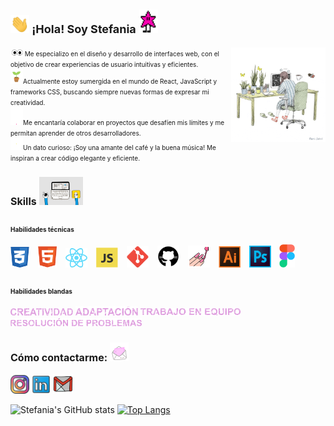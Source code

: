 
## <span style="font-size:18px"><img src="https://github.com/stefaniarosales/stefaniarosales/blob/main/assets/hello.gif" width="30px"> ¡Hola! Soy Stefania</span> <img src="https://github.com/stefaniarosales/stefaniarosales/blob/main/assets/starw.gif" width="30px">
<img align='right'  padding-top="2000px" width="30%" src="https://github.com/stefaniarosales/stefaniarosales/blob/main/assets/working.gif" alt="Working gif">

<span style="font-size:10px"><img src="https://github.com/stefaniarosales/stefaniarosales/blob/main/assets/eye.gif" width="20px"> Me especializo en el diseño y desarrollo de interfaces web, con el objetivo de crear experiencias de usuario intuitivas y eficientes.  
<img src="https://github.com/stefaniarosales/stefaniarosales/blob/main/assets/planta.gif" width="20px">Actualmente estoy sumergida en el mundo de React, JavaScript y frameworks CSS, buscando siempre nuevas formas de expresar mi creatividad.  
<img src="https://github.com/stefaniarosales/stefaniarosales/blob/main/assets/heart.gif" width="20px">Me encantaría colaborar en proyectos que desafíen mis límites y me permitan aprender de otros desarrolladores.  
<img src="https://github.com/stefaniarosales/stefaniarosales/blob/main/assets/thunder.gif" width="20px">Un dato curioso: ¡Soy una amante del café y la buena música! Me inspiran a crear código elegante y eficiente.</span>
### <span style="font-size:16px">Skills   <img src="https://github.com/stefaniarosales/stefaniarosales/blob/main/assets/skills.gif" width="70px"></span>

### <span style="font-size:10px" >Habilidades técnicas </span>

<p>

  <span style="display: inline-block; margin-right: 10px;">
    <img src="https://github.com/stefaniarosales/stefaniarosales/blob/main/assets/css.png" width="30"/>
  </span>
  
  <span style="display: inline-block; margin-right: 10px;">
    <img src="https://github.com/stefaniarosales/stefaniarosales/blob/main/assets/html.png" width="30"/>
  </span>
  
  <span style="display: inline-block; margin-right: 10px;">
    <img src="https://github.com/stefaniarosales/stefaniarosales/blob/main/assets/react.png" width="35"/>
  </span>
  <span style="display: inline-block; margin-right: 10px;">
    <img src="https://github.com/stefaniarosales/stefaniarosales/blob/main/assets/js.png" width="35"/>
  </span>
  <span style="display: inline-block; margin-right: 10px;">
    <img src="https://github.com/stefaniarosales/stefaniarosales/blob/main/assets/git.png" width="35"/>
  </span>
  <span style="display: inline-block; margin-right: 10px;">
    <img src="https://github.com/stefaniarosales/stefaniarosales/blob/main/assets/github.png" width="35"/>
  </span>
  <span style="display: inline-block; margin-right: 10px;">
    <img src="https://github.com/stefaniarosales/stefaniarosales/blob/main/assets/styled-componets.svg" width="35"/>
  </span>
  <span style="display: inline-block; margin-right: 10px;">
    <img src="https://github.com/stefaniarosales/stefaniarosales/blob/main/assets/ai.png" width="35"/>
  </span>
  <span style="display: inline-block; margin-right: 10px;">
    <img src="https://github.com/stefaniarosales/stefaniarosales/blob/main/assets/ps.png" width="35"/>
  </span>
  <span style="display: inline-block; margin-right: 10px;">
    <img src="https://github.com/stefaniarosales/stefaniarosales/blob/main/assets/figma.png" width="25"/>
  </span>
</p>

### <span style="font-size:10px" >Habilidades blandas</span>

<img src="https://github.com/stefaniarosales/stefaniarosales/blob/main/assets/CREATIVIDAD.gif" width="100px">
<img src="https://github.com/stefaniarosales/stefaniarosales/blob/main/assets/ADAPTACION.gif" width="100px">
<img src="https://github.com/stefaniarosales/stefaniarosales/blob/main/assets/TRABAJOEEQUIPO.gif" width="160px">
<img src="https://github.com/stefaniarosales/stefaniarosales/blob/main/assets/RESOLUCIONDEPROBLEMAS.gif" width="210px">


### <span style="font-size:16px">Cómo contactarme:</span> <img src="https://github.com/stefaniarosales/stefaniarosales/blob/main/assets/message.gif" width="30px">

[<img width="30px" src="https://github.com/stefaniarosales/stefaniarosales/blob/main/assets/instagram.png" alt="Instagram logo">](https://www.instagram.com/stefisua/)   [<img width="30px" src="https://github.com/stefaniarosales/stefaniarosales/blob/main/assets/likedin.png" alt="LinkedIn logo">](https://www.linkedin.com/in/stefaniarosales/)   [<img width="32px" src="https://github.com/stefaniarosales/stefaniarosales/blob/main/assets/gmail.png" alt="GitHub logo">](https://gmail.com/stefaniarosales) 

![Stefania's GitHub stats](https://github-readme-stats.vercel.app/api?username=stefaniarosales&show_icons=true) [![Top Langs](https://github-readme-stats.vercel.app/api/top-langs/?username=stefaniarosales&layout=compact)](https://github.com/stefaniarosales/github-readme-stats)






